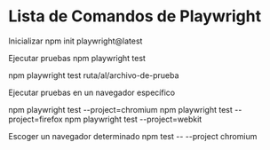 # Lista de Comandos de Playwright

Inicializar
npm init playwright@latest

Ejecutar pruebas
npm playwright test

npm playwright test ruta/al/archivo-de-prueba

Ejecutar pruebas en un navegador específico 

npm playwright test --project=chromium
npm playwright test --project=firefox
npm playwright test --project=webkit

Escoger un navegador determinado
npm test -- --project chromium